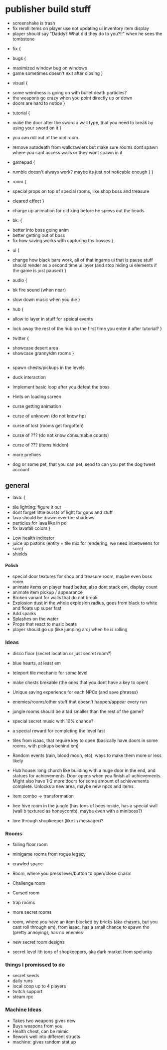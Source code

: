 # publisher build stuff

+ screenshake is trash
+ fix reroll items on player use not updating ui inventory item display
 + player should say "Daddy? What did they do to you?!!" when he sees the tombstone

* fix {
 + bugs {
  - maximized window bug on windows
  - game sometimes doesn't exit after closing
 }

 + visual {
  - some weirdness is going on with bullet death particles?
  - the weapons go crazy when you point directly up or down
  - doors are hard to notice
 }

 + tutorial {
  - make the door after the sword a wall type, that you need to break by using your sword on it
 }

 + you can roll out of the idol room
 + remove autodeath from wallcrawlers but make sure rooms dont spawn where you cant access walls or they wont spawn in it

 + gamepad {
  - rumble doesn't always work? maybe its just not noticable enough
 }
}

* room {
 + special props on top of special rooms, like shop boss and treasure
 + cleared effect
}

+ charge up animation for old king before he spews out the heads

* bk: {
 + better into boss going anim
 + better getting out of boss
 + fix how saving works with capturing ths bosses
}

* ui {
 + change how black bars work, all of that ingame ui that is pause stuff should render as a second time ui layer (and stop hiding ui elements if the game is just paused)
}

* audio {
 + bk fire sound (when near)
 + slow down music when you die
}

+ hub {
 + allow to layer in stuff for speical events
 + lock away the rest of the hub on the first time you enter it after tutorial?
}

* twitter {
 + showcase desert area
 + showcase granny/dm rooms
}

##


* spawn chests/pickups in the levels

* duck interaction
* Implement basic loop after you defeat the boss
* Hints on loading screen  
* curse getting animation

* curse of unknown (do not know hp)
* curse of lost (rooms get forgotten)   
* curse of ??? (do not know consumable counts)
* curse of ??? (items hidden)
* more prefixes

* dog or some pet, that you can pet, send to can you pet the dog tweet account

## general

* lava: {
 + tile lighting: figure it out
 + dont forget little bursts of light for guns and stuff
 + lava should be drawn over the shadows
 + particles for lava like in pd
 + fix lavafall colors
}

* Low health indicator
* juice up pistons (entity + tile mix for rendering, we need inbetweens for sure)
* shields

#### Polish

* special door textures for shop and treasure room, maybe even boss room 
* animate items on player head better, also dont stack em, display count 
* animate item pickup / appearance
* Broken variant for walls that do not break
* Explosion dust in the whole explosion radius, goes from black to white and floats up super fast
* Add sparks
* Splashes on the water
* Props that react to music beats
* player should go up (like jumping arc) when he is rolling

### Ideas

* disco floor (secret location or just secret room?)
* blue hearts, at least em

* teleport tile mechanic for some level
* make chests brekable (the ones that you dont have a key to open)
* Unique saving experience for each NPCs (and save phrases)
* enemies/rooms/other stuff that doesn't happen/appear every run

* jungle rooms should be a tad smaller than the rest of the game?
* special secret music with 10% chance?
* a special reward for completing the level fast

* tiles from isaac, that require key to open (basically have doors in some rooms, with pickups behind em)
* Random events (rain, blood moon, etc), ways to make them more or less likely
* Hub house: long church like building with a huge door in the end, and statues for achievements. Door opens when you finish all achievements. Might also have 1-2 more doors for some amount of achievements complete. Unlocks a new area, maybe new npcs and items
* item combo -> transformation
* bee hive room in the jungle (has tons of bees inside, has a special wall (wall b textured as honeycomb), maybe even with a miniboss?)
* lore through shopkeeper (like in messager)?

### Rooms

* falling floor room
* minigame rooms from rogue legacy
* crawled space
* Room, where you press lever/button to open/close chasm
* Challenge room
* Cursed room
* trap rooms
* more secret rooms
* room, where you have an item blocked by bricks (aka chasms, but you cant roll through em), from isaac. has a small chance to spawn tho (pretty annoying), has no enemies
* new secret room designs

* secret level ith tons of shopkeepers, aka dark market from spelunky

### things I promissed to do

* secret seeds
* daily runs
* local coop up to 4 players
* twitch support
* steam rpc

### Machine Ideas

* Takes two weapons gives new 
* Buys weapons from you
* Health chest, can be mimic 
* Rework well into different structs
* machine: gives random stat up

